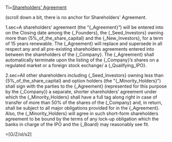 Ti=<a href="https://thegalionproject.com/term-sheet#part-majority-approval">Shareholders' Agreement</a>

(scroll down a bit, there is no anchor for Shareholders' Agreement.

1.sec=A shareholders’ agreement (the “{_Agreement}”) will be entered into on the Closing date among the {_Founders}, the {_Seed_Investors} owning more than {5%_of_the_share_capital} and the {_New_Investors}, for a term of 15 years renewable.  The {_Agreement} will replace and supersede in all respect any and all pre-existing shareholders agreements entered into between the shareholders of the {_Company}.  The {_Agreement} shall automatically terminate upon the listing of the {_Company}’s shares on a regulated market or a foreign stock exchange/ a {_Qualifying_IPO}. 

2.sec=All other shareholders including {_Seed_Investors} owning less than {5%_of_the_share_capital} and option holders (the "{_Minority_Holders}") shall sign with the parties to the {_Agreement} (represented for this purpose by the {_Company}) a separate, shorter shareholders’ agreement under which the {_Minority_Holders} shall have a full tag along right in case of transfer of more than 50% of the shares of the {_Company} and, in return, shall be subject to all major obligations provided for in the {_Agreement}. Also, the {_Minority_Holders} will agree in such short-form shareholders agreement to be bound by the terms of any lock-up obligation which the banks in charge of the IPO and the {_Board} may reasonably see fit.

=[G/Z/ol/s2]

